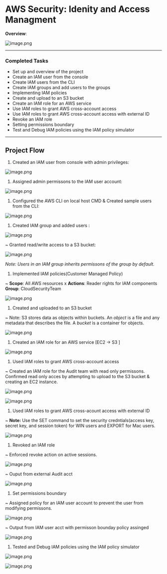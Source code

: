 # AWS Security: Idenity and Access Managment

**Overview**: 

![image.png](40fd45f7-6325-4edd-8b3f-6fe5d29adb6e.png)

---

### Completed Tasks

- Set up and overview of the project
- Create an IAM user from the console
- Create IAM users from the CLI
- Create IAM groups and add users to the groups
- Implementing IAM policies
- Create and upload to an S3 bucket
- Create an IAM role for an AWS service
- Use IAM roles to grant AWS cross-account access
- Use IAM roles to grant AWS cross-account access with external ID
- Revoke an IAM role
- Setting permissions boundary
- Test and Debug IAM policies using the IAM policy simulator

---

## Project Flow

1. Created an IAM user from console with admin privileges:

![image.png](image.png)

1. Assigned admin permissons to the IAM user account:

![image.png](image%201.png)

1. Configured the AWS CLI on local host CMD & Created sample users from the CLI:

![image.png](image%202.png)

1. Created IAM group  and added users :

![image.png](image%203.png)

~ Granted read/write access to a S3 bucket: 

![image.png](image%204.png)

*Note: Users in an IAM group inherits permissons of the group by default.*

1. Implemented IAM policies(Customer Managed Policy)

~  **Scope**: All AWS resources x **Actions**: Reader rights for IAM components **Group**: CloudSecurityTeam

![image.png](image%205.png)

1. Created and uploaded to an S3 bucket 

~ Note: S3 stores data as objects within buckets. An *object* is a file and any metadata that describes the file. A *bucket* is a container for objects.

![image.png](image%206.png)

1. Created an IAM role for an AWS service [EC2 → S3 ]

![image.png](image%207.png)

1. Used IAM roles to grant AWS cross-account access 

~ Created an IAM role for the Audit team with read only permissons. Confirmed read only acces by attempting to upload to the S3 bucket & creating an EC2 instance. 

![image.png](image%208.png)

![image.png](image%209.png)

1. Used IAM roles to grant AWS cross-acount access with external ID

~ **Note:** Use the SET command to set the security credntials(access key, secret key, and session token) for WIN users and EXPORT for Mac users.

![image.png](image%2010.png)

1. Revoked an IAM role 

~ Enforced revoke action on active sessions. 

![image.png](image%2011.png)

~ Ouput from external Audit acct 

![image.png](image%2012.png)

1. Set permissions boundary 

~ Assigned policy for an IAM user account to prevent the user from modifying permissons. 

![image.png](image%2013.png)

~ Output from IAM user acct with permisson bounday policy assinged

![image.png](image%2014.png)

1. Tested and Debug IAM policies using the IAM policy simulator

![image.png](image%2015.png)

![image.png](image%2016.png)